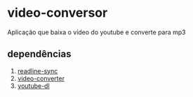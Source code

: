 # video-conversor
Aplicação que baixa o vídeo do youtube e converte para mp3

## dependências

1. [readline-sync](https://www.npmjs.com/package/readline-sync)
2. [video-converter](https://www.npmjs.com/package/video-converter)
3. [youtube-dl](https://www.npmjs.com/package/youtube-dl)



